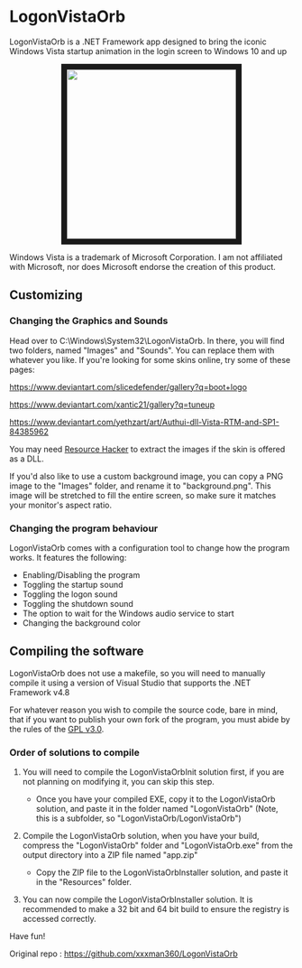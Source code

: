 # LogonVistaOrb

LogonVistaOrb is a .NET Framework app designed to bring the iconic Windows Vista startup animation in the login screen to Windows 10 and up

<p align="center">
<img src="https://i.imgur.com/wTzRBD2.png" height=300 border="10"/>
</p>
Windows Vista is a trademark of Microsoft Corporation. I am not affiliated with Microsoft, nor does Microsoft endorse the creation of this product.

## Customizing

### Changing the Graphics and Sounds
Head over to C:\Windows\System32\LogonVistaOrb. In there, you will find two folders, named "Images" and "Sounds". You can replace them with whatever you like. If you're looking for some skins online, try some of these pages:

https://www.deviantart.com/slicedefender/gallery?q=boot+logo

https://www.deviantart.com/xantic21/gallery?q=tuneup

https://www.deviantart.com/yethzart/art/Authui-dll-Vista-RTM-and-SP1-84385962

You may need [Resource Hacker](https://www.angusj.com/resourcehacker/#download) to extract the images if the skin is offered as a DLL.

If you'd also like to use a custom background image, you can copy a PNG image to the "Images" folder, and rename it to "background.png". This image will be stretched to fill the entire screen, so make sure it matches your monitor's aspect ratio.

### Changing the program behaviour
LogonVistaOrb comes with a configuration tool to change how the program works. It features the following:
- Enabling/Disabling the program
- Toggling the startup sound
- Toggling the logon sound
- Toggling the shutdown sound
- The option to wait for the Windows audio service to start
- Changing the background color

## Compiling the software
LogonVistaOrb does not use a makefile, so you will need to manually compile it using a version of Visual Studio that supports the .NET Framework v4.8

For whatever reason you wish to compile the source code, bare in mind, that if you want to publish your own fork of the program, you must abide by the rules of the [GPL v3.0](https://github.com/xxxman360/LogonVistaOrb/blob/main/LICENSE).

### Order of solutions to compile
1. You will need to compile the LogonVistaOrbInit solution first, if you are not planning on modifying it, you can skip this step. 
    - Once you have your compiled EXE, copy it to the LogonVistaOrb solution, and paste it in the folder named "LogonVistaOrb" (Note, this is a subfolder, so "LogonVistaOrb/LogonVistaOrb")

2. Compile the LogonVistaOrb solution, when you have your build, compress the "LogonVistaOrb" folder and "LogonVistaOrb.exe" from the output directory into a ZIP file named "app.zip"
    - Copy the ZIP file to the LogonVistaOrbInstaller solution, and paste it in the "Resources" folder.

3. You can now compile the LogonVistaOrbInstaller solution. It is recommended to make a 32 bit and 64 bit build to ensure the registry is accessed correctly. 

Have fun!


Original repo : https://github.com/xxxman360/LogonVistaOrb
